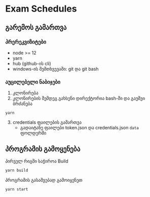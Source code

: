 # Exam Schedules

## გარემოს გამართვა
### პრერეკვიზიტები
- node >= 12
- yarn
- hub (github-ის cli)
- windows-ის შემთხვევაში: git და git bash

### აუცილებელი ნაბიჯები
1. კლონირება
2. კლონირების შემდეგ გახსენი დირექტორია bash-ში და გაუშვი ბრძანება
```shell
yarn
```
3. credentials ფაილების გამართვა
    - გადაიტანე ფაილები token.json და credentials.json `data` ფოლდერში


<!-- TODO add instructions -->

## პროგრამის გამოყენება
პირველ რიგში საჭიროა Build
```sh
yarn build
```

პროგრამის გასაშვებად გამოიყენეთ
```sh
yarn start
```
